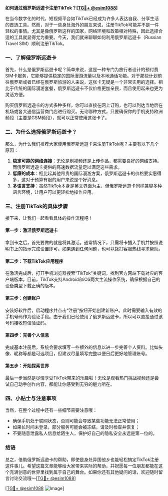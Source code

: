 **如何通过俄罗斯远遊卡注册TikTok？[[TG💪+ @esim1088](https://t.me/s/esim1088)]**

在当今数字化的时代，短视频平台如TikTok已经成为许多人表达自我、分享生活的首选工具。然而，对于一些身处海外的朋友来说，注册TikTok可能并不是一件轻松的事情。尤其是像俄罗斯这样的国家，网络环境和政策相对特殊，因此选择合适的工具就显得尤为重要。今天，我们就来聊聊如何利用俄罗斯远遊卡（Russian Travel SIM）顺利注册TikTok。

### 一、了解俄罗斯远遊卡

首先，什么是俄罗斯远遊卡呢？简单来说，这是一种专门为旅行者设计的预付费SIM卡服务，它能够提供稳定的国际漫游流量以及本地通话功能。对于那些计划前往俄罗斯或者已经在俄罗斯旅游的人来说，这张卡无疑是一个非常实用的选择。相比于传统的国际漫游套餐，俄罗斯远遊卡不仅价格更加亲民，而且使用起来也更为灵活方便。

购买俄罗斯远遊卡的方式多种多样，你可以直接在网上订购，也可以到达当地后在机场或各大通信运营商门店进行购买。无论哪种方式，只要确保你的手机支持欧洲频段（主要是GSM频段），就可以正常使用这张卡了。

### 二、为什么选择俄罗斯远遊卡？

那么，为什么我们推荐大家使用俄罗斯远遊卡来注册TikTok呢？主要有以下几个原因：

1. **稳定可靠的网络连接**：无论是刷视频还是上传作品，都需要良好的网络支持。而俄罗斯远遊卡提供的高速数据流量足以满足这些需求。
2. **低廉的成本**：相比起其他昂贵的国际漫游方案，俄罗斯远遊卡的价格要实惠得多，这对于预算有限的用户来说是个好消息。
3. **多语言支持**：虽然TikTok本身是英文界面为主，但俄罗斯远遊卡同样兼容多种语言环境，让用户可以更轻松地操作应用。

### 三、注册TikTok的具体步骤

接下来，让我们一起看看具体的操作流程吧！

#### 第一步：激活俄罗斯远遊卡

拿到卡之后，首先要做的就是将其激活。通常情况下，只需将卡插入手机并按照说明书上的指示完成设置即可。如果遇到任何问题，也可以拨打客服热线寻求帮助。

#### 第二步：下载TikTok应用程序

在激活完成后，打开手机浏览器搜索“TikTok”关键词，找到官方网站下载对应的客户端版本。目前，TikTok支持Android和iOS两大主流操作系统，确保根据自己的设备类型下载正确的版本。

#### 第三步：创建账户

安装好软件后，启动程序并点击“注册”按钮开始创建新账户。此时需要输入有效的手机号码作为验证手段。由于我们已经使用了俄罗斯远遊卡，所以可以直接通过该号码接收短信验证码。

#### 第四步：完善个人信息

完成基本注册后，系统会要求填写一些额外的信息以进一步完善个人资料。比如头像、昵称等都是可选项目，但建议尽量填写完整以便日后更好地管理账号。

#### 第五步：开始探索世界

最后一步当然是尽情享受TikTok带来的乐趣啦！无论是观看热门挑战视频还是尝试自己动手创作内容，都能让你感受到无穷的魅力所在。

### 四、小贴士与注意事项

当然，在整个过程中还有一些细节需要注意哦：

- 确保手机处于联网状态，否则可能会导致某些功能无法正常使用；
- 如果长时间未登录，部分服务可能会被冻结，请及时检查并恢复；
- 不要随意泄露私人信息给陌生人，保护好自己的隐私安全永远是第一位的。

### 结语

总之，借助俄罗斯远遊卡的帮助，即使是身处异国他乡也能轻松搞定TikTok注册这件事儿。希望这篇文章能够给大家带来实际的帮助，并祝愿每一位朋友都能在这个充满创意的世界里找到属于自己的舞台。如果你还有其他疑问的话，欢迎随时留言讨论交流哦～[[TG💪+ @esim1088](https://t.me/s/esim1088)]

[[TG💪+ @esim1088](https://t.me/s/esim1088) ![Image](https://i.postimg.cc/4NQfJmqS/Snipaste-2025-05-13-00-14-12.png)]